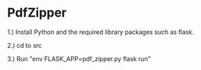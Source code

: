 # PdfZipper

1.) Install Python and the required library packages such as flask.

2.) cd to src 

3.) Run "env FLASK_APP=pdf_zipper.py flask run"
